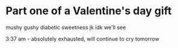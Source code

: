 # Part one of a Valentine's day gift 

mushy gushy diabetic sweetness 
jk idk we'll see

3:37 am - absolutely exhausted, will continue to cry tomorrow 
